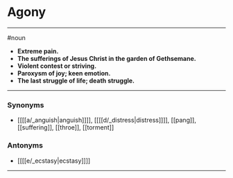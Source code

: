 # Agony
---
#noun
- **Extreme pain.**
- **The sufferings of Jesus Christ in the garden of Gethsemane.**
- **Violent contest or striving.**
- **Paroxysm of joy; keen emotion.**
- **The last struggle of life; death struggle.**
---
### Synonyms
- [[[[a/_anguish|anguish]]]], [[[[d/_distress|distress]]]], [[pang]], [[suffering]], [[throe]], [[torment]]
### Antonyms
- [[[[e/_ecstasy|ecstasy]]]]
---
